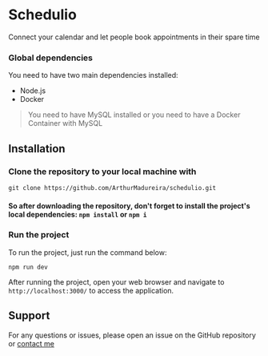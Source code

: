 # Schedulio

Connect your calendar and let people book appointments in their spare time

### Global dependencies

You need to have two main dependencies installed:

- Node.js
- Docker

> You need to have MySQL installed or you need to have a Docker Container with MySQL

## Installation

### Clone the repository to your local machine with

```
git clone https://github.com/ArthurMadureira/schedulio.git
```

#### So after downloading the repository, don't forget to install the project's local dependencies: ```npm install``` or ```npm i```

### Run the project

To run the project, just run the command below:

``` npm run dev ```

After running the project, open your web browser and navigate to ```http://localhost:3000/``` to access the application.

## Support

For any questions or issues, please open an issue on the GitHub repository or [contact me](mailto:arthurmadureira10@gmail.com)
